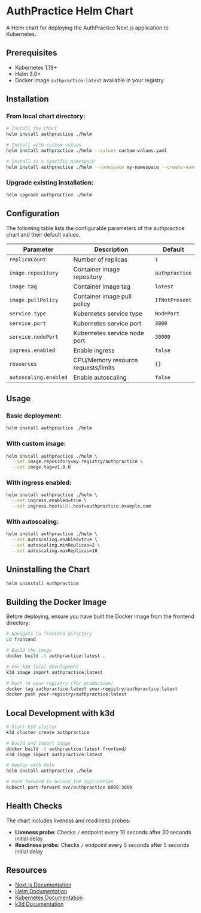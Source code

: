 # AuthPractice Helm Chart

A Helm chart for deploying the AuthPractice Next.js application to Kubernetes.

## Prerequisites

- Kubernetes 1.19+
- Helm 3.0+
- Docker image `authpractice:latest` available in your registry

## Installation

### From local chart directory:

```bash
# Install the chart
helm install authpractice ./helm

# Install with custom values
helm install authpractice ./helm --values custom-values.yaml

# Install in a specific namespace
helm install authpractice ./helm --namespace my-namespace --create-namespace
```

### Upgrade existing installation:

```bash
helm upgrade authpractice ./helm
```

## Configuration

The following table lists the configurable parameters of the authpractice chart and their default values.

| Parameter | Description | Default |
|-----------|-------------|---------|
| `replicaCount` | Number of replicas | `1` |
| `image.repository` | Container image repository | `authpractice` |
| `image.tag` | Container image tag | `latest` |
| `image.pullPolicy` | Container image pull policy | `IfNotPresent` |
| `service.type` | Kubernetes service type | `NodePort` |
| `service.port` | Kubernetes service port | `3000` |
| `service.nodePort` | Kubernetes service node port | `30000` |
| `ingress.enabled` | Enable ingress | `false` |
| `resources` | CPU/Memory resource requests/limits | `{}` |
| `autoscaling.enabled` | Enable autoscaling | `false` |

## Usage

### Basic deployment:

```bash
helm install authpractice ./helm
```

### With custom image:

```bash
helm install authpractice ./helm \
  --set image.repository=my-registry/authpractice \
  --set image.tag=v1.0.0
```

### With ingress enabled:

```bash
helm install authpractice ./helm \
  --set ingress.enabled=true \
  --set ingress.hosts[0].host=authpractice.example.com
```

### With autoscaling:

```bash
helm install authpractice ./helm \
  --set autoscaling.enabled=true \
  --set autoscaling.minReplicas=2 \
  --set autoscaling.maxReplicas=10
```

## Uninstalling the Chart

```bash
helm uninstall authpractice
```

## Building the Docker Image

Before deploying, ensure you have built the Docker image from the frontend directory:

```bash
# Navigate to frontend directory
cd frontend

# Build the image
docker build -t authpractice:latest .

# For k3d local development
k3d image import authpractice:latest

# Push to your registry (for production)
docker tag authpractice:latest your-registry/authpractice:latest
docker push your-registry/authpractice:latest
```

## Local Development with k3d

```bash
# Start k3d cluster
k3d cluster create authpractice

# Build and import image
docker build -t authpractice:latest frontend/
k3d image import authpractice:latest

# Deploy with Helm
helm install authpractice ./helm

# Port forward to access the application
kubectl port-forward svc/authpractice 8080:3000
```

## Health Checks

The chart includes liveness and readiness probes:
- **Liveness probe**: Checks `/` endpoint every 10 seconds after 30 seconds initial delay
- **Readiness probe**: Checks `/` endpoint every 5 seconds after 5 seconds initial delay

## Resources

- [Next.js Documentation](https://nextjs.org/docs)
- [Helm Documentation](https://helm.sh/docs)
- [Kubernetes Documentation](https://kubernetes.io/docs)
- [k3d Documentation](https://k3d.io/) 